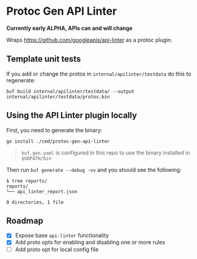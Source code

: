 # Protoc Gen API Linter

**Currently early ALPHA, APIs can and will change**

Wraps https://github.com/googleapis/api-linter as a protoc plugin.

## Template unit tests

If you add or change the protos in `internal/apilinter/testdata` do this to regenerate:

```
buf build internal/apilinter/testdata/ --output internal/apilinter/testdata/protos.bin
```

## Using the API Linter plugin locally

First, you need to generate the binary:

```
go install ./cmd/protoc-gen-api-linter
```

> `buf.gen.yaml` is configured in this repo to use the binary installed in `$GOPATH/bin`

Then run `buf generate --debug -vv` and you should see the following:

```
$ tree reports/
reports/
└── api_linter_report.json

0 directories, 1 file
```

## Roadmap

- [x] Expose base `api-linter` functionality
- [x] Add proto opts for enabling and disabling one or more rules
- [ ] Add proto opt for local config file

